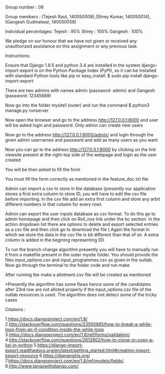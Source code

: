 Group number : 08

Group members : (Tejesh Raut, 140050008),(Shrey Kumar, 140050014),(Gangesh Gudmalwar, 140050058)

Individual percentages:
Tejesh	:	95%
Shrey	:	100%
Gangesh	:	100%

We pledge on our honour that we have not given or received any unauthorized assistance on this assignment or any previous task.

Instructions:

Ensure that Django 1.8.5 and python 3.4 are installed in the system
django-import-export is on the Python Package Index (PyPI), so it can be installed with standard Python tools like pip or easy_install: $ sudo pip install django-import-export

There are two admins with names admin (password: admin) and Gangesh (password: 12345689)

Now go into the folder mysite1 (outer) and run the command $ python3 manage.py runserver

Now open the browser and go to the address http://127.0.0.1:8000 and user will be asked login and password. Only admin can create new users

Now go to the address http://127.0.0.1:8000/admin/ and login through the given admin usernames and password and add as many users as you want

Now you can go to the address http://127.0.0.1:8000 by clicking on the link viewsite present at the right-top side of the webpage and login as the user created 

You will be then asked to fill the form

You must fill the form correctly as mentioned in the feature_doc.txt file

Admin can import a csv to store in the database (presently our application stores a first extra column to store ID, you will have to edit the csv file before importing. In the csv file add an extra first column and store any arbit different numbers in that column for every row).

Admin can export the user inputs database as csv format. To do this go to admin homepage and then click on Roll_nos link under the bc section. In the action dropdown list there are options to delete and export selected entries as a csv file and then click go to download the file ( Again the format in which we store the data in the csv file is bit different than that of sir. A extra column is added in the begining representing ID)

To run the branch change algorithm presently you will have to manually run it from a makefile present in the outer mysite folder. You should provide the files input_options.csv and input_programmes.csv as given in the outlab. Now go through the terminal to the folder code and run make

After running the make a allotment.csv file will be created as mentioned

*Presently the algorithm has some flaws hence some of the candidates after 23rd row are not alloted properly if the input_options.csv file of the outlab resources is used. The algorithm does not detect some of the tricky cases

Citations :

1.https://docs.djangoproject.com/en/1.8/
2.http://stackoverflow.com/questions/23550985/how-to-break-a-while-loop-from-an-if-condition-inside-the-while-loop
3.https://docs.djangoproject.com/en/1.8/ref/forms/validation/
4.http://stackoverflow.com/questions/2612802/how-to-clone-or-copy-a-list-in-python
5.https://django-import-export.readthedocs.org/en/latest/getting_started.html#creating-import-export-resource
6.https://djangogirls.org/
7.https://docs.djangoproject.com/en/1.8/ref/models/fields/
8.http://www.tangowithdjango.com/